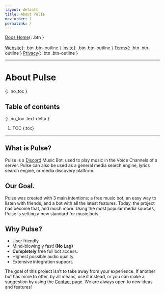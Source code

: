 ```yaml
---
layout: default
title: About Pulse
nav_order: 1
permalink: /
---
```


<span class="fs-5">[Docs Home](https://docs.pulseproject.io){: .btn }</span><br><br>
<span class="fs-4">[Website](https://pulseproject.io){: .btn .btn-outline }</span>
<span class="fs-4">[Invite](https://pulseproject.io/invite){: .btn .btn-outline }</span>
<span class="fs-4">[Terms](https://pulseproject.io/terms){: .btn .btn-outline }</span>
<span class="fs-4">[Privacy](https://pulseproject.io/privacy){: .btn .btn-outline }</span>

---

# About Pulse
{: .no_toc }

## Table of contents
{: .no_toc .text-delta }

1. TOC
{:toc}

---

## What is Pulse?

Pulse is a [Discord](https://discord.com/) Music Bot, used to play music in the Voice Channels of a server. Pulse can also be used as a general media search engine, lyrics search engine, or media discovery platform.

## Our Goal.

Pulse was created with 3 main intentions; a free music bot, an easy way to listen with friends, and a bot with all the latest features. Today, the project has become that, and much more. Using the most popular media sources, Pulse is setting a new standard for music bots.

## Why Pulse?

 - User friendly
 - Mind-blowingly fast! <b>(No Lag)</b>
 - <b>Completely</b> free full bot access.
 - Highest possible audio quality.
 - Extensive integration support.
 
The goal of this project isn’t to take away from your experience. If another bot has more to offer, by all means, use it instead, or you can make a suggestion by using the [Contact](https://pulseproject.io/contact) page. We are always open to new ideas and features!
